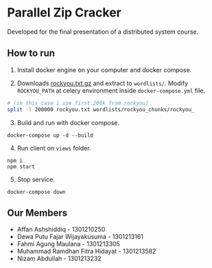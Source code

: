 # Parallel Zip Cracker

Developed for the final presentation of a distributed system course.

## How to run

1. Install docker engine on your computer and docker compose.

2. Downloads [rockyou.txt.gz](https://github.com/praetorian-inc/Hob0Rules/blob/master/wordlists/rockyou.txt.gz) and extract to `wordlists/`. Modify `ROCKYOU_PATH` at celery environment inside `docker-compose.yml` file.

```bash
# (in this case i use first 200k from rockyou)
split -l 200000 rockyou.txt wordlists/rockyou_chunks/rockyou_
```

3. Build and run with docker compose.

```
docker-compose up -d --build
```

4. Run client on `views` folder.

```
npm i
npm start
```

5. Stop service.

```
docker-compose down
```

## Our Members

- Affan Ashshiddiq - 1301210250
- Dewa Putu Fajar Wijayakusuma - 1301213161
- Fahmi Agung Maulana - 1301213305
- Muhammad Ramdhan Fitra Hidayat - 1301213582
- Nizam Abdullah - 1301213232
